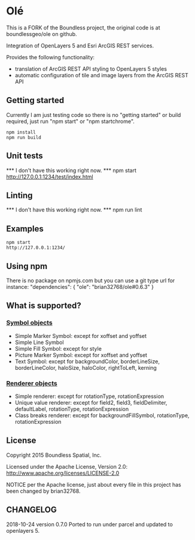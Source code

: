 # Olé

This is a FORK of the Boundless project, the original code is at boundlessgeo/ole on github.

Integration of OpenLayers 5 and Esri ArcGIS REST services.

Provides the following functionality:
  * translation of ArcGIS REST API styling to OpenLayers 5 styles
  * automatic configuration of tile and image layers from the ArcGIS REST API

## Getting started

Currently I am just testing code so there is no "getting started" or build required,
just run "npm start" or "npm startchrome".

    npm install
    npm run build

## Unit tests

*** I don't have this working right now. ***
    npm start
    http://127.0.0.1:1234/test/index.html

## Linting

*** I don't have this working right now. ***
   npm run lint

## Examples

    npm start
    http://127.0.0.1:1234/

## Using npm

There is no package on npmjs.com but you can use a git type url for instance:
    "dependencies": {
      "ole": "brian32768/ole#0.6.3"
    }

## What is supported?

### <a href="http://resources.arcgis.com/en/help/arcgis-rest-api/index.html#/Symbol_Objects/02r3000000n5000000/">Symbol objects</a>
  * Simple Marker Symbol: except for xoffset and yoffset
  * Simple Line Symbol
  * Simple Fill Symbol: except for style
  * Picture Marker Symbol: except for xoffset and yoffset
  * Text Symbol: except for backgroundColor, borderLineSize, borderLineColor, haloSize, haloColor, rightToLeft, kerning

### <a href="http://resources.arcgis.com/en/help/arcgis-rest-api/index.html#/Renderer_objects/02r30000019t000000/">Renderer objects</a>
  * Simple renderer: except for rotationType, rotationExpression
  * Unique value renderer: except for field2, field3, fieldDelimiter, defaultLabel, rotationType, rotationExpression
  * Class breaks renderer: except for backgroundFillSymbol, rotationType, rotationExpression

## License

Copyright 2015 Boundless Spatial, Inc.

Licensed under the Apache License, Version 2.0: http://www.apache.org/licenses/LICENSE-2.0

NOTICE per the Apache license, just about every file in this project has been changed by brian32768.

## CHANGELOG

2018-10-24 version 0.7.0 Ported to run under parcel and updated to openlayers 5.
